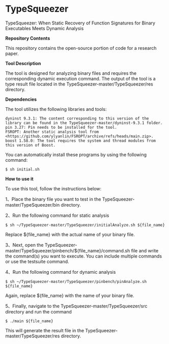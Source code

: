 # TypeSqueezer
TypeSqueezer: When Static Recovery of Function Signatures for Binary Executables Meets Dynamic Analysis

**Repository Contents**

This repository contains the open-source portion of code for a research paper.

**Tool Description**

The tool is designed for analyzing binary files and requires the corresponding dynamic execution command. 
The output of the tool is a type result file located in the TypeSqueezer-master/TypeSqueezer/res directory.

**Dependencies**

The tool utilizes the following libraries and tools:

    dyninst 9.3.1: The content corresponding to this version of the library can be found in the TypeSqueezer-master/dyninst-9.3.1 folder.
    pin 3.27: Pin needs to be installed for the tool.
    FSROPT: Another static analysis tool from <https://github.com/ylyanlin/FSROPT/archive/refs/heads/main.zip>.
    boost 1.58.0: The tool requires the system and thread modules from this version of Boost.

You can automatically install these programs by using the following command:

    $ sh initial.sh

**How to use it**

To use this tool, follow the instructions below:

1、Place the binary file you want to test in the TypeSqueezer-master/TypeSqueezer/bin directory.
    
2、Run the following command for static analysis

    $ sh ~/TypeSqueezer-master/TypeSqueezer/initialAnalyze.sh ${file_name}
    
Replace ${file_name} with the actual name of your binary file.

3、Next, open the TypeSqueezer-master/TypeSqueezer/pinbench/${file_name}/command.sh file and write the command(s) you want to execute. You can include multiple commands or use the testsuite command.

4、Run the following command for dynamic analysis

    $ sh ~/TypeSqueezer-master/TypeSqueezer/pinbench/pinAnalyze.sh ${file_name}
    
Again, replace ${file_name} with the name of your binary file.

5、Finally, navigate to the TypeSqueezer-master/TypeSqueezer/src directory and run the command 

    $ ./main ${file_name}
    
This will generate the result file in the TypeSqueezer-master/TypeSqueezer/res directory.
